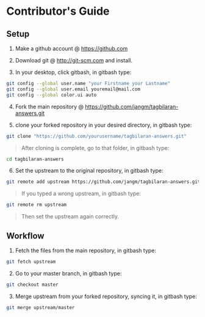 # Contributor's Guide

## Setup

1. Make a github account @ https://github.com

2. Download git @ http://git-scm.com and install.

3. In your desktop, click gitbash, in gitbash type:
```bash
git config --global user.name "your Firstname your Lastname"
git config --global user.email youremail@mail.com
git config --global color.ui auto
```

4. Fork the main repository @ https://github.com/jangm/tagbilaran-answers.git

5. clone your forked repository in your desired directory, in gitbash type:
```bash
git clone "https://github.com/yourusername/tagbilaran-answers.git"
```
> After cloning is complete, go to that folder, in gitbash type:
```bash
cd tagbilaran-answers
```

6. Set the upstream to the original repository, in gitbash type:
```bash
git remote add upstream https://github.com/jangm/tagbilaran-answers.git
```
> If you typed a wrong upstream, in gitbash type:
```bash
git remote rm upstream
```
> Then set the upstream again correctly.

## Workflow

1. Fetch the files from the main repository, in gitbash type:
```bash
git fetch upstream
```

2. Go to your master branch, in gitbash type:
```bash
git checkout master
```

3. Merge upstream from your forked repository, syncing it, in gitbash type:
```bash
git merge upstream/master
```
